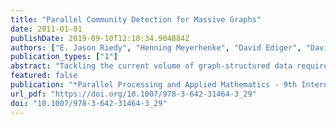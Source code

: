 ```yaml
---
title: "Parallel Community Detection for Massive Graphs"
date: 2011-01-01
publishDate: 2019-09-10T12:18:34.904884Z
authors: ["E. Jason Riedy", "Henning Meyerhenke", "David Ediger", "David A. Bader"]
publication_types: ["1"]
abstract: "Tackling the current volume of graph-structured data requires parallel tools. We extend our work on analyzing such massive graph data with the first massively parallel algorithm for community detection that scales to current data sizes, scaling to graphs of over 122 million vertices and nearly 2 billion edges in under 7300 seconds on a massively multithreaded Cray XMT. Our algorithm achieves moderate parallel scalability without sacrificing sequential operational complexity. Community detection partitions a graph into subgraphs more densely connected within the subgraph than to the rest of the graph. We take an agglomerative approach similar to Clauset, Newman, and Moore’s sequential algorithm, merging pairs of connected intermediate subgraphs to optimize different graph properties. Working in parallel opens new approaches to high performance. On smaller data sets, we find the output’s modularity compares well with the standard sequential algorithms."
featured: false
publication: "*Parallel Processing and Applied Mathematics - 9th International Conference, PPAM 2011, Torun, Poland, September 11-14, 2011. Revised Selected Papers, Part I*"
url_pdf: "https://doi.org/10.1007/978-3-642-31464-3_29"
doi: "10.1007/978-3-642-31464-3_29"
---
```


